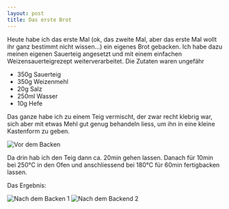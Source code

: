 ```yaml
---
layout: post
title: Das erste Brot
---
```

Heute habe ich das erste Mal (ok, das zweite Mal, aber das erste Mal wollt ihr ganz bestimmt nicht wissen...) 
ein eigenes Brot gebacken. Ich habe dazu meinen eigenen Sauerteig angesetzt und mit einem einfachen 
Weizensauerteigrezept weiterverarbeitet. Die Zutaten waren ungefähr

* 350g Sauerteig
* 350g Weizenmehl
* 20g Salz
* 250ml Wasser
* 10g Hefe

Das ganze habe ich zu einem Teig vermischt, der zwar recht klebrig war, sich aber mit etwas Mehl gut 
genug behandeln liess, um ihn in eine kleine Kastenform zu geben.

![Vor dem Backen][0]

Da drin hab ich den Teig dann ca. 20min gehen lassen. Danach für 10min bei 250°C in den Ofen und anschliessend 
bei 180°C für 60min fertigbacken lassen.

Das Ergebnis:

![Nach dem Backen 1][1]
![Nach dem Backend 2][2]

[0]: http://farm8.staticflickr.com/7006/6755892693_c5e2fcdd09.jpg
[1]: http://farm8.staticflickr.com/7143/6756416173_e9318f7c58.jpg
[2]: http://farm8.staticflickr.com/7146/6756458135_a4648a9a8a.jpg
